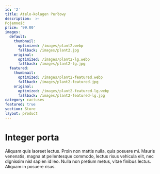 ```yaml
---
id: '2'
title: Atelo-kolagen Perłowy
description:  >-
Pojemność
price: '99.00'
images:
  default:
    thumbnail:
      optimized: /images/plant2.webp
      fallback: /images/plant2.jpg
    original:
      optimized: /images/plant2-lg.webp
      fallback: /images/plant2-lg.jpg
  featured:
    thumbnail:
      optimized: /images/plant2-featured.webp
      fallback: /images/plant2-featured.jpg
    original:
      optimized: /images/plant2-featured-lg.webp
      fallback: /images/plant2-featured-lg.jpg
category: cactuses
featured: true
section: Store
layout: product
---
```


# Integer porta

Aliquam quis laoreet lectus. Proin non mattis nulla, quis posuere mi. Mauris venenatis, magna at pellentesque commodo, lectus risus vehicula elit, nec dignissim nisl sapien id leo. Nulla non pretium metus, vitae finibus lectus. Aliquam in posuere risus.